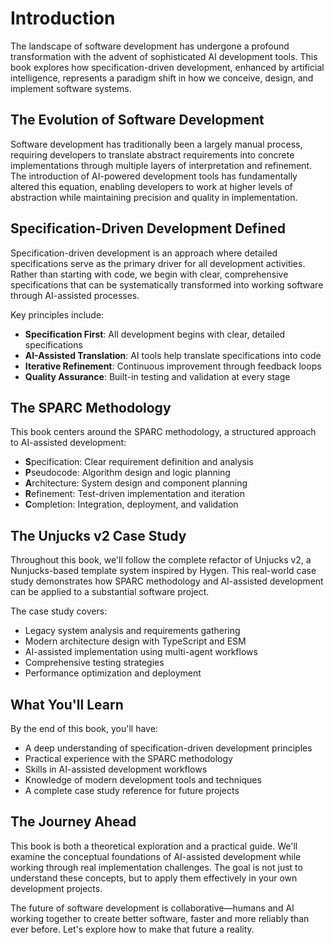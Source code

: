 # Introduction

The landscape of software development has undergone a profound transformation with the advent of sophisticated AI development tools. This book explores how specification-driven development, enhanced by artificial intelligence, represents a paradigm shift in how we conceive, design, and implement software systems.

## The Evolution of Software Development

Software development has traditionally been a largely manual process, requiring developers to translate abstract requirements into concrete implementations through multiple layers of interpretation and refinement. The introduction of AI-powered development tools has fundamentally altered this equation, enabling developers to work at higher levels of abstraction while maintaining precision and quality in implementation.

## Specification-Driven Development Defined

Specification-driven development is an approach where detailed specifications serve as the primary driver for all development activities. Rather than starting with code, we begin with clear, comprehensive specifications that can be systematically transformed into working software through AI-assisted processes.

Key principles include:
- **Specification First**: All development begins with clear, detailed specifications
- **AI-Assisted Translation**: AI tools help translate specifications into code
- **Iterative Refinement**: Continuous improvement through feedback loops
- **Quality Assurance**: Built-in testing and validation at every stage

## The SPARC Methodology

This book centers around the SPARC methodology, a structured approach to AI-assisted development:

- **S**pecification: Clear requirement definition and analysis
- **P**seudocode: Algorithm design and logic planning  
- **A**rchitecture: System design and component planning
- **R**efinement: Test-driven implementation and iteration
- **C**ompletion: Integration, deployment, and validation

## The Unjucks v2 Case Study

Throughout this book, we'll follow the complete refactor of Unjucks v2, a Nunjucks-based template system inspired by Hygen. This real-world case study demonstrates how SPARC methodology and AI-assisted development can be applied to a substantial software project.

The case study covers:
- Legacy system analysis and requirements gathering
- Modern architecture design with TypeScript and ESM
- AI-assisted implementation using multi-agent workflows
- Comprehensive testing strategies
- Performance optimization and deployment

## What You'll Learn

By the end of this book, you'll have:
- A deep understanding of specification-driven development principles
- Practical experience with the SPARC methodology
- Skills in AI-assisted development workflows
- Knowledge of modern development tools and techniques
- A complete case study reference for future projects

## The Journey Ahead

This book is both a theoretical exploration and a practical guide. We'll examine the conceptual foundations of AI-assisted development while working through real implementation challenges. The goal is not just to understand these concepts, but to apply them effectively in your own development projects.

The future of software development is collaborative—humans and AI working together to create better software, faster and more reliably than ever before. Let's explore how to make that future a reality.
